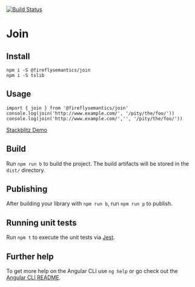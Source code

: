 [![Build Status](https://travis-ci.org/fireflysemantics/join.svg?branch=master)](https://travis-ci.org/fireflysemantics/join)


# Join

## Install

```
npm i -S @fireflysemantics/join
npm i -S tslib
```

## Usage

```
import { join } from '@fireflysemantics/join'
console.log(join('http://www.example.com/', '/pity/the/foo/'))
console.log(join('http://www.example.com/','', '/pity/the/foo/'))

```

[Stackblitz Demo](https://stackblitz.com/edit/fireflysemantics-join?file=index.ts)
## Build

Run `npm run b` to build the project. The build artifacts will be stored in the `dist/` directory.

## Publishing

After building your library with `npm run b`, run `npm run p` to publish.

## Running unit tests

Run `npm t` to execute the unit tests via [Jest](https://jestjs.io/).

## Further help

To get more help on the Angular CLI use `ng help` or go check out the [Angular CLI README](https://github.com/angular/angular-cli/blob/master/README.md).